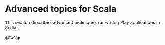 <!--- Copyright (C) 2009-2016 Typesafe Inc. <http://www.typesafe.com> -->
# Advanced topics for Scala

This section describes advanced techniques for writing Play applications in Scala.

@toc@